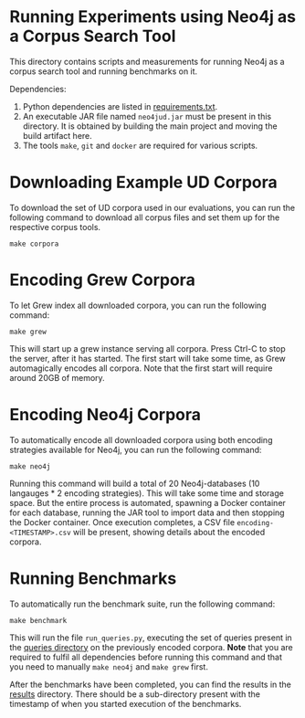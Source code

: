 # Running Experiments using Neo4j as a Corpus Search Tool

This directory contains scripts and measurements for running Neo4j as a corpus search tool and running benchmarks on it.

Dependencies:
1. Python dependencies are listed in [requirements.txt](experiments/requirements.txt).
2. An executable JAR file named `neo4jud.jar` must be present in this directory. It is obtained by building the main project and moving the build artifact here.
3. The tools `make`, `git` and `docker` are required for various scripts.

# Downloading Example UD Corpora

To download the set of UD corpora used in our evaluations, you can run the following command to download all corpus files and set them up for the respective corpus tools.

```
make corpora
```

# Encoding Grew Corpora

To let Grew index all downloaded corpora, you can run the following command:

```
make grew
```

This will start up a grew instance serving all corpora. Press Ctrl-C to stop the server, after it has started.
The first start will take some time, as Grew automagically encodes all corpora.
Note that the first start will require around 20GB of memory.

# Encoding Neo4j Corpora

To automatically encode all downloaded corpora using both encoding strategies available for Neo4j, you can run the following command:

```
make neo4j
```

Running this command will build a total of 20 Neo4j-databases (10 langauges * 2 encoding strategies).
This will take some time and storage space.
But the entire process is automated, spawning a Docker container for each database, running the JAR tool to import data and then stopping the Docker container.
Once execution completes, a CSV file `encoding-<TIMESTAMP>.csv` will be present, showing details about the encoded corpora.

# Running Benchmarks

To automatically run the benchmark suite, run the following command:

```
make benchmark
```

This will run the file `run_queries.py`, executing the set of queries present in the [queries directory](experiments/queries) on the previously encoded corpora.
**Note** that you are required to fulfil all dependencies before running this command and that you need to manually `make neo4j` and `make grew` first.

After the benchmarks have been completed, you can find the results in the [results](experiments/results) directory.
There should be a sub-directory present with the timestamp of when you started execution of the benchmarks.


